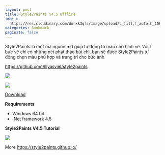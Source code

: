```yaml
---
layout: post
title: Style2Paints V4.5 Offline
img: >-
  https://res.cloudinary.com/dwnxk3qfs/image/upload/c_fill,f_auto,h_150,q_auto,w_150/v1577961216/ypxjpt3_hluxwp.jpg
categories: Bookmark
paginate: false
---
```

Style2Paints là một mã nguồn mở giúp tự động tô màu cho hình vẽ. Với 1 bức vẽ chỉ có những nét phát thảo bút chì, bạn sẽ được Style2Paints tự động chọn màu phù hợp và trang trí cho bức ảnh.

<https://github.com/lllyasviel/style2paints>

![](https://i.imgur.com/ypxjPT3.jpg)

![](https://i.imgur.com/qcFNjDN.jpg)

[Download](https://drive.google.com/drive/folders/116qSxVwa8k6E-1r8GD6nuyrKW0ip7iYq?usp=sharing)

**Requirements**

* Windows 64 bit
* .Net framework 4.5 

**Style2Paints V4.5 Tutorial**

![](https://i.imgur.com/uz7gHio.jpg)

More <https://style2paints.github.io/>

